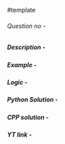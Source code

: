 #template

###### Question no - 
##### Description -

##### Example -

##### Logic -

##### Python Solution -

##### CPP solution -

##### YT link -
